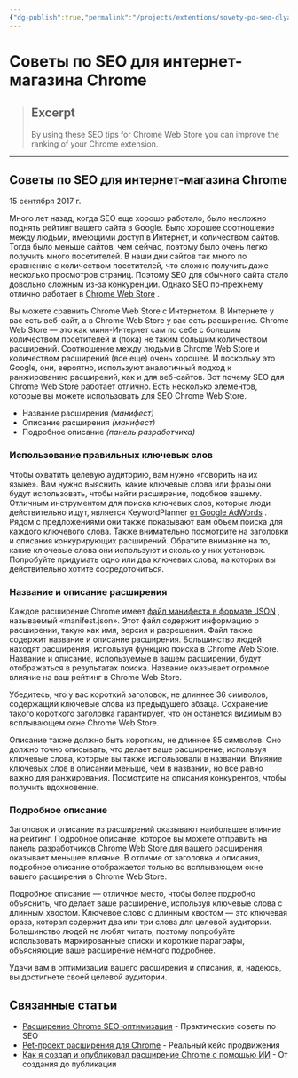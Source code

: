 ```yaml
---
{"dg-publish":true,"permalink":"/projects/extentions/sovety-po-seo-dlya-internet-magazina-chrome/","tags":["seo","tips","chrome web store","title","description","keywords"]}
---
```



# Советы по SEO для интернет-магазина Chrome

> ## Excerpt
> By using these SEO tips for Chrome Web Store you can improve the ranking of your Chrome extension.

---
## Советы по SEO для интернет-магазина Chrome

15 сентября 2017 г.

Много лет назад, когда SEO еще хорошо работало, было несложно поднять рейтинг вашего сайта в Google. Было хорошее соотношение между людьми, имеющими доступ в Интернет, и количеством сайтов. Тогда было меньше сайтов, чем сейчас, поэтому было очень легко получить много посетителей. В наши дни сайтов так много по сравнению с количеством посетителей, что сложно получить даже несколько просмотров страниц. Поэтому SEO для обычного сайта стало довольно сложным из-за конкуренции. Однако SEO по-прежнему отлично работает в [Chrome Web Store](https://chrome.google.com/webstore/category/extensions) .

Вы можете сравнить Chrome Web Store с Интернетом. В Интернете у вас есть веб-сайт, а в Chrome Web Store у вас есть расширение. Chrome Web Store — это как мини-Интернет сам по себе с большим количеством посетителей и (пока) не таким большим количеством расширений. Соотношение между людьми в Chrome Web Store и количеством расширений (все еще) очень хорошее. И поскольку это Google, они, вероятно, используют аналогичный подход к ранжированию расширений, как и для веб-сайтов. Вот почему SEO для Chrome Web Store работает отлично. Есть несколько элементов, которые вы можете использовать для SEO Chrome Web Store.

-   Название расширения _(манифест)_
-   Описание расширения _(манифест)_
-   Подробное описание _(панель разработчика)_

### Использование правильных ключевых слов

Чтобы охватить целевую аудиторию, вам нужно «говорить на их языке». Вам нужно выяснить, какие ключевые слова или фразы они будут использовать, чтобы найти расширение, подобное вашему. Отличным инструментом для поиска ключевых слов, которые люди действительно ищут, является KeywordPlanner [от Google AdWords](https://adwords.google.com/home/tools/keyword-planner/) . Рядом с предложениями они также показывают вам объем поиска для каждого ключевого слова. Также внимательно посмотрите на заголовки и описания конкурирующих расширений. Обратите внимание на то, какие ключевые слова они используют и сколько у них установок. Попробуйте придумать одно или два ключевых слова, на которых вы действительно хотите сосредоточиться.

### Название и описание расширения

Каждое расширение Chrome имеет [файл манифеста в формате JSON](https://developer.chrome.com/extensions/manifest) , называемый «manifest.json». Этот файл содержит информацию о расширении, такую как имя, версия и разрешения. Файл также содержит название и описание расширения. Большинство людей находят расширения, используя функцию поиска в Chrome Web Store. Название и описание, используемые в вашем расширении, будут отображаться в результатах поиска. Название оказывает огромное влияние на ваш рейтинг в Chrome Web Store.

Убедитесь, что у вас короткий заголовок, не длиннее 36 символов, содержащий ключевые слова из предыдущего абзаца. Сохранение такого короткого заголовка гарантирует, что он останется видимым во всплывающем окне Chrome Web Store.

Описание также должно быть коротким, не длиннее 85 символов. Оно должно точно описывать, что делает ваше расширение, используя ключевые слова, которые вы также использовали в названии. Влияние ключевых слов в описании меньше, чем в названии, но все равно важно для ранжирования. Посмотрите на описания конкурентов, чтобы получить вдохновение.

### Подробное описание

Заголовок и описание из расширений оказывают наибольшее влияние на рейтинг. Подробное описание, которое вы можете отправить на панель разработчиков Chrome Web Store для вашего расширения, оказывает меньшее влияние. В отличие от заголовка и описания, подробное описание отображается только во всплывающем окне вашего расширения в Chrome Web Store.

Подробное описание — отличное место, чтобы более подробно объяснить, что делает ваше расширение, используя ключевые слова с длинным хвостом. Ключевое слово с длинным хвостом — это ключевая фраза, которая содержит два или три слова для целевой аудитории. Большинство людей не любят читать, поэтому попробуйте использовать маркированные списки и короткие параграфы, объясняющие ваше расширение немного подробнее.

Удачи вам в оптимизации вашего расширения и описания, и, надеюсь, вы достигнете своей целевой аудитории.

## Связанные статьи
- [Расширение Chrome SEO-оптимизация](Расширение%20Chrome%20SEO-оптимизация%20(легкие%20рейтинги)%20-%20LeadBlasta.md) - Практические советы по SEO
- [Pet-проект расширения для Chrome](Pet-проект%20расширения%20для%20Chrome%20как%20я%20вырастил%20аудиторию%20на%20100_%20и%20чему%20научился%20%20Хабр.md) - Реальный кейс продвижения
- [Как я создал и опубликовал расширение Chrome с помощью ИИ](Как%20я%20создал%20и%20опубликовал%20расширение%20Chrome%20с%20помощью%20ИИ%20-%20Сообщество%20DEV.md) - От создания до публикации
